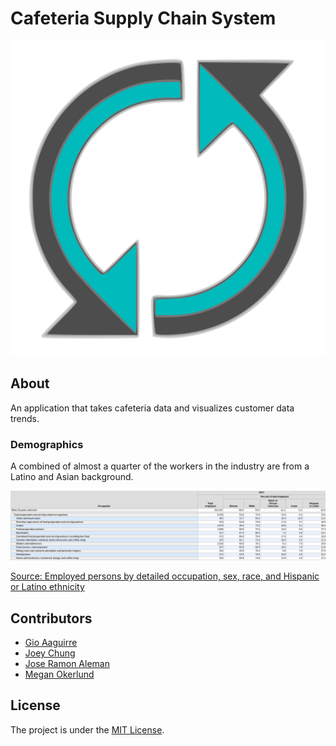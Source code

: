 # Cafeteria Supply Chain System

![logo](resources/logo.svg)

## About

An application that takes cafeteria data and visualizes customer data trends.

### Demographics

A combined of almost a quarter of the workers in the industry are from a Latino
and Asian background.

![table](resources/table.jpg)

[Source: Employed persons by detailed occupation, sex, race, and Hispanic or Latino ethnicity](https://www.bls.gov/cps/cpsaat11.htm)

## Contributors

- [Gio Aaguirre](https://github.com/its-gio)
- [Joey Chung](https://github.com/jchung05)
- [Jose Ramon Aleman](https://github.com/its-gio)
- [Megan Okerlund](https://github.com/mokerlund)

## License

The project is under the [MIT License](LICENSE).
